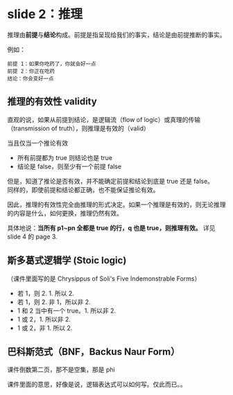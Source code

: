 # slide 2：推理

推理由**前提**与**结论**构成。前提是指呈现给我们的事实，结论是由前提推断的事实。

例如：

```
前提 1：如果你吃药了，你就会好一点
前提 2：你正在吃药
结论：你会变好一点
```

## 推理的有效性 validity

直观的说，如果从前提到结论，是逻辑流（flow of logic）或真理的传输（transmission of truth），则推理是有效的（valid）

当且仅当一个推论有效

*   所有前提都为 true 则结论也是 true
*   结论是 false，则至少有一个前提 false

但是，知道了推论是否有效，并不能确定前提和结论到底是 true 还是 false。  
同样的，即使前提和结论都正确，也不能保证推论有效。

因此，推理的有效性完全由推理的形式决定。如果一个推理是有效的，则无论推理的内容是什么，如何更换，推理仍然有效。

具体地说：**当所有 p1~pn 全都是 true 的行，q 也是 true，则推理有效。** 详见 slide 4 的 page 3.

## 斯多葛式逻辑学 (Stoic logic)

（课件里面写的是 Chrysippus of Soli's Five Indemonstrable Forms）

*   若 1，则 2. 1. 所以 2.
*   若 1，则 2. 非 1，所以非 2.
*   1 和 2 当中有一个 true。1. 所以非 2.
*   1 或 2，1. 所以非 2.
*   1 或 2，非 1. 所以 2.

## 巴科斯范式（BNF，Backus Naur Form）

课件倒数第二页，那不是空集，那是 phi

课件里面的意思，好像是说，逻辑表达式可以如何写。仅此而已。。
